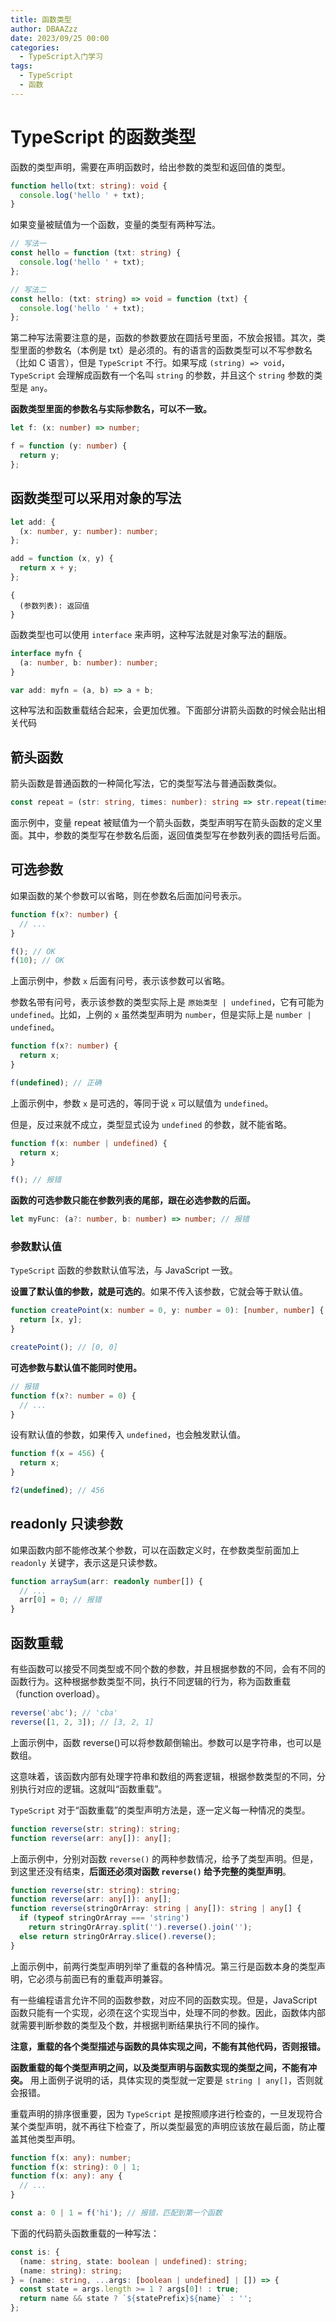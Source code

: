 ```yaml
---
title: 函数类型
author: DBAAZzz
date: 2023/09/25 00:00
categories:
  - TypeScript入门学习
tags:
  - TypeScript
  - 函数
---
```


# TypeScript 的函数类型

函数的类型声明，需要在声明函数时，给出参数的类型和返回值的类型。

```ts
function hello(txt: string): void {
  console.log('hello ' + txt);
}
```

如果变量被赋值为一个函数，变量的类型有两种写法。

```ts
// 写法一
const hello = function (txt: string) {
  console.log('hello ' + txt);
};

// 写法二
const hello: (txt: string) => void = function (txt) {
  console.log('hello ' + txt);
};
```

第二种写法需要注意的是，函数的参数要放在圆括号里面，不放会报错。其次，类型里面的参数名（本例是 txt）是必须的。有的语言的函数类型可以不写参数名（比如 C 语言），但是 `TypeScript` 不行。如果写成 `(string) => void`，`TypeScript` 会理解成函数有一个名叫 `string` 的参数，并且这个 `string` 参数的类型是 `any`。

**函数类型里面的参数名与实际参数名，可以不一致。**

```ts
let f: (x: number) => number;

f = function (y: number) {
  return y;
};
```

## 函数类型可以采用对象的写法

```ts
let add: {
  (x: number, y: number): number;
};

add = function (x, y) {
  return x + y;
};
```

```
{
  (参数列表): 返回值
}
```

函数类型也可以使用 `interface` 来声明，这种写法就是对象写法的翻版。

```ts
interface myfn {
  (a: number, b: number): number;
}

var add: myfn = (a, b) => a + b;
```

这种写法和函数重载结合起来，会更加优雅。下面部分讲箭头函数的时候会贴出相关代码

## 箭头函数

箭头函数是普通函数的一种简化写法，它的类型写法与普通函数类似。

```ts
const repeat = (str: string, times: number): string => str.repeat(times);
```

面示例中，变量 repeat 被赋值为一个箭头函数，类型声明写在箭头函数的定义里面。其中，参数的类型写在参数名后面，返回值类型写在参数列表的圆括号后面。

## 可选参数

如果函数的某个参数可以省略，则在参数名后面加问号表示。

```ts
function f(x?: number) {
  // ...
}

f(); // OK
f(10); // OK
```

上面示例中，参数 `x` 后面有问号，表示该参数可以省略。

参数名带有问号，表示该参数的类型实际上是 `原始类型 | undefined`，它有可能为 `undefined`。比如，上例的 `x` 虽然类型声明为 `number`，但是实际上是 `number | undefined`。

```ts
function f(x?: number) {
  return x;
}

f(undefined); // 正确
```

上面示例中，参数 `x` 是可选的，等同于说 `x` 可以赋值为 `undefined`。

但是，反过来就不成立，类型显式设为 `undefined` 的参数，就不能省略。

```ts
function f(x: number | undefined) {
  return x;
}

f(); // 报错
```

**函数的可选参数只能在参数列表的尾部，跟在必选参数的后面。**

```ts
let myFunc: (a?: number, b: number) => number; // 报错
```

### 参数默认值

`TypeScript` 函数的参数默认值写法，与 JavaScript 一致。

**设置了默认值的参数，就是可选的**。如果不传入该参数，它就会等于默认值。

```ts
function createPoint(x: number = 0, y: number = 0): [number, number] {
  return [x, y];
}

createPoint(); // [0, 0]
```

**可选参数与默认值不能同时使用。**

```ts
// 报错
function f(x?: number = 0) {
  // ...
}
```

设有默认值的参数，如果传入 `undefined`，也会触发默认值。

```ts
function f(x = 456) {
  return x;
}

f2(undefined); // 456
```

## readonly 只读参数

如果函数内部不能修改某个参数，可以在函数定义时，在参数类型前面加上 `readonly` 关键字，表示这是只读参数。

```ts
function arraySum(arr: readonly number[]) {
  // ...
  arr[0] = 0; // 报错
}
```

## 函数重载

有些函数可以接受不同类型或不同个数的参数，并且根据参数的不同，会有不同的函数行为。这种根据参数类型不同，执行不同逻辑的行为，称为函数重载（function overload）。

```ts
reverse('abc'); // 'cba'
reverse([1, 2, 3]); // [3, 2, 1]
```

上面示例中，函数 reverse()可以将参数颠倒输出。参数可以是字符串，也可以是数组。

这意味着，该函数内部有处理字符串和数组的两套逻辑，根据参数类型的不同，分别执行对应的逻辑。这就叫“函数重载”。

`TypeScript` 对于“函数重载”的类型声明方法是，逐一定义每一种情况的类型。

```ts
function reverse(str: string): string;
function reverse(arr: any[]): any[];
```

上面示例中，分别对函数 `reverse()` 的两种参数情况，给予了类型声明。但是，到这里还没有结束，**后面还必须对函数 `reverse()` 给予完整的类型声明**。

```ts
function reverse(str: string): string;
function reverse(arr: any[]): any[];
function reverse(stringOrArray: string | any[]): string | any[] {
  if (typeof stringOrArray === 'string')
    return stringOrArray.split('').reverse().join('');
  else return stringOrArray.slice().reverse();
}
```

上面示例中，前两行类型声明列举了重载的各种情况。第三行是函数本身的类型声明，它必须与前面已有的重载声明兼容。

有一些编程语言允许不同的函数参数，对应不同的函数实现。但是，JavaScript 函数只能有一个实现，必须在这个实现当中，处理不同的参数。因此，函数体内部就需要判断参数的类型及个数，并根据判断结果执行不同的操作。

**注意，重载的各个类型描述与函数的具体实现之间，不能有其他代码，否则报错。**

**函数重载的每个类型声明之间，以及类型声明与函数实现的类型之间，不能有冲突。** 用上面例子说明的话，具体实现的类型就一定要是 `string | any[]`，否则就会报错。

重载声明的排序很重要，因为 `TypeScript` 是按照顺序进行检查的，一旦发现符合某个类型声明，就不再往下检查了，所以类型最宽的声明应该放在最后面，防止覆盖其他类型声明。

```ts
function f(x: any): number;
function f(x: string): 0 | 1;
function f(x: any): any {
  // ...
}

const a: 0 | 1 = f('hi'); // 报错，匹配到第一个函数
```

下面的代码箭头函数重载的一种写法：

```ts
const is: {
  (name: string, state: boolean | undefined): string;
  (name: string): string;
} = (name: string, ...args: [boolean | undefined] | []) => {
  const state = args.length >= 1 ? args[0]! : true;
  return name && state ? `${statePrefix}${name}` : '';
};
```
